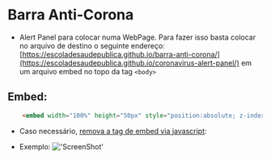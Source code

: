 # Barra Anti-Corona
* Alert Panel para colocar numa WebPage. Para fazer isso basta colocar no arquivo de destino o seguinte endereço: [https://escoladesaudepublica.github.io/barra-anti-corona/](https://escoladesaudepublica.github.io/coronavirus-alert-panel/) em um arquivo embed no topo da tag ```<body>```
## Embed:
```html
    <embed width="100%" height="50px" style="position:absolute; z-index: 100001;" src="https://escoladesaudepublica.github.io/barra-anti-corona/">
```
* Caso necessário, [remova a tag de embed via javascript](https://developer.mozilla.org/pt-BR/docs/Web/API/Node/removeChild):

* Exemplo:
!['ScreenShot'](https://escoladesaudepublica.github.io/barra-anti-corona/screenshot.png)

